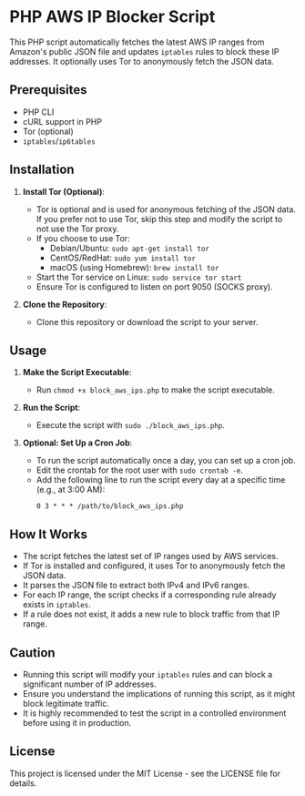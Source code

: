 # PHP AWS IP Blocker Script

This PHP script automatically fetches the latest AWS IP ranges from Amazon's public JSON file and updates `iptables` rules to block these IP addresses. It optionally uses Tor to anonymously fetch the JSON data.

## Prerequisites

- PHP CLI
- cURL support in PHP
- Tor (optional)
- `iptables`/`ip6tables`

## Installation

1. **Install Tor (Optional)**:
   - Tor is optional and is used for anonymous fetching of the JSON data. If you prefer not to use Tor, skip this step and modify the script to not use the Tor proxy.
   - If you choose to use Tor:
     - Debian/Ubuntu: `sudo apt-get install tor`
     - CentOS/RedHat: `sudo yum install tor`
     - macOS (using Homebrew): `brew install tor`
   - Start the Tor service on Linux: `sudo service tor start`
   - Ensure Tor is configured to listen on port 9050 (SOCKS proxy).

2. **Clone the Repository**:
   - Clone this repository or download the script to your server.

## Usage

1. **Make the Script Executable**:
   - Run `chmod +x block_aws_ips.php` to make the script executable.

2. **Run the Script**:
   - Execute the script with `sudo ./block_aws_ips.php`.

3. **Optional: Set Up a Cron Job**:
   - To run the script automatically once a day, you can set up a cron job. 
   - Edit the crontab for the root user with `sudo crontab -e`.
   - Add the following line to run the script every day at a specific time (e.g., at 3:00 AM):
     ```
     0 3 * * * /path/to/block_aws_ips.php
     ```

## How It Works

- The script fetches the latest set of IP ranges used by AWS services.
- If Tor is installed and configured, it uses Tor to anonymously fetch the JSON data.
- It parses the JSON file to extract both IPv4 and IPv6 ranges.
- For each IP range, the script checks if a corresponding rule already exists in `iptables`.
- If a rule does not exist, it adds a new rule to block traffic from that IP range.

## Caution

- Running this script will modify your `iptables` rules and can block a significant number of IP addresses.
- Ensure you understand the implications of running this script, as it might block legitimate traffic.
- It is highly recommended to test the script in a controlled environment before using it in production.

## License

This project is licensed under the MIT License - see the LICENSE file for details.
